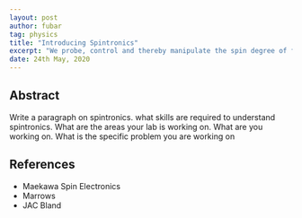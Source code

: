 ```yaml
---
layout: post
author: fubar
tag: physics
title: "Introducing Spintronics"
excerpt: "We probe, control and thereby manipulate the spin degree of freedom of the electron to affect various processes ranging from information storage, transfer and processing."
date: 24th May, 2020
---
```


## Abstract

Write a paragraph on spintronics. what skills are required to understand spintronics. What are the areas your lab is working on. What are you working on.
What is the specific problem you are working on

## References

- Maekawa Spin Electronics
- Marrows
- JAC Bland
